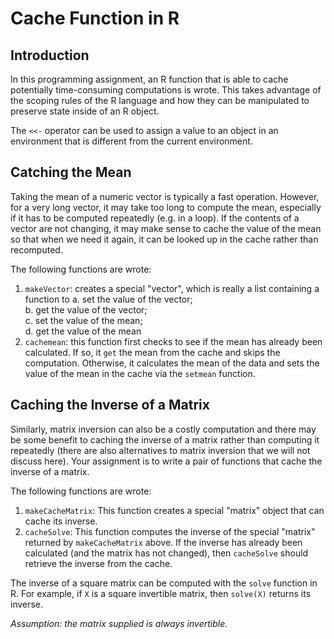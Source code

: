 # Cache Function in R

## Introduction

In this programming assignment, an R function that is able to cache potentially time-consuming computations is wrote. This takes advantage of the scoping rules of the R language and how they can be manipulated to preserve state inside of an R object.  

The `<<-` operator can be used to assign a value to an object in an environment that is different from the current environment.  

## Catching the Mean  

Taking the mean of a numeric vector is typically a fast operation. However, for a very long vector, it may take too long to compute the mean, especially if it has to be computed repeatedly (e.g. in a loop). If the contents of a vector are not changing, it may make sense to cache the value of the mean so that when we need it again, it can be looked up in the cache rather than recomputed.  

The following functions are wrote:  

1.  `makeVector`: creates a special "vector", which is really a list containing a function to 
    a. set the value of the vector;  
    b. get the value of the vector;   
    c. set the value of the mean;   
    d. get the value of the mean 
2.  `cachemean`: this function first checks to see if the mean has already been calculated. If so, it `get` the mean from the cache and skips the computation. Otherwise, it calculates the mean of the data and sets the value of the mean in the cache via the `setmean` function. 

## Caching the Inverse of a Matrix 

Similarly, matrix inversion can also be a costly computation and there may be some benefit to caching the inverse of a matrix rather than computing it repeatedly (there are also alternatives to matrix inversion that we will not discuss here). Your assignment is to write a pair of functions that cache the inverse of a matrix. 

The following functions are wrote: 

1.  `makeCacheMatrix`: This function creates a special "matrix" object that can cache its inverse.
2.  `cacheSolve`: This function computes the inverse of the special "matrix" returned by `makeCacheMatrix` above. If the inverse has already been calculated (and the matrix has not changed), then `cacheSolve` should retrieve the inverse from the cache. 

The inverse of a square matrix can be computed with the `solve` function in R. For example, if `X` is a square invertible matrix, then `solve(X)` returns its inverse. 

*Assumption: the matrix supplied is always invertible.* 

